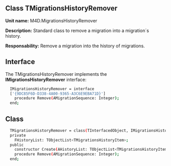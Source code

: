 
## Class **TMigrationsHistoryRemover** 

**Unit name:** M4D.MigrationsHistoryRemover

**Description:** Standard class to remove a migration into a migration´s history.

**Responsability:** Remove a migration into the history of migrations.

## Interface ##
The TMigrationsHistoryRemover implements the **IMigrationsHistoryRemover** interface:
```sh
  IMigrationsHistoryRemover = interface
  ['{9DC85F6D-D338-4A00-9365-A3C6E9EBA71D}']
    procedure Remove(AMigrationSequence: Integer);
  end;
```

## Class ##

```sh
  TMigrationsHistoryRemover = class(TInterfacedObject, IMigrationsHistoryRemover)
  private
    FHistoryList: TObjectList<TMigrationsHistoryItem>;
  public
    constructor Create(AHistoryList: TObjectList<TMigrationsHistoryItem>); reintroduce;
    procedure Remove(AMigrationSequence: Integer);
  end;
```
